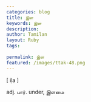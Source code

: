 ```yaml
---
categories: blog
title: இள
keywords: இள
description: 
author: Tamilan
layout: Ruby
tags: 
 
permalink: இள
featured: /images/ttak-48.png
---
```

  
[ iḷa ]  
  
adj. பார். under, இளமை